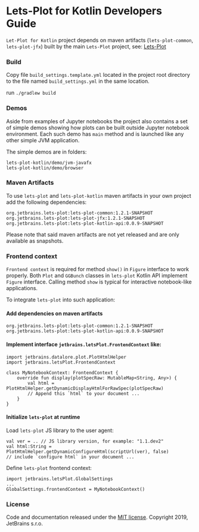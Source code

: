 # Lets-Plot for Kotlin Developers Guide 

`Let-Plot for Kotlin` project depends on maven artifacts (`lets-plot-common`, `lets-plot-jfx`) built by the main `Lets-Plot` project, see: [Lets-Plot](https://github.com/JetBrains/lets-plot)  

### Build

Copy file `build_settings.template.yml` located in the project root directory to the file named `build_settings.yml` in the same location.

run `./gradlew build`

### Demos

Aside from examples of Jupyter notebooks the project also contains a set of simple demos showing how plots can be built outside Jupyter notebook environment. Each such demo  has `main` method and is launched like any other simple JVM application.

The simple demos are in folders: 
```
lets-plot-kotlin/demo/jvm-javafx
lets-plot-kotlin/demo/browser
```

### Maven Artifacts

To use `lets-plot` and `lets-plot-kotlin` maven artifacts in your own project add the following dependencies: 
```
org.jetbrains.lets-plot:lets-plot-common:1.2.1-SNAPSHOT
org.jetbrains.lets-plot:lets-plot-jfx:1.2.1-SNAPSHOT
org.jetbrains.lets-plot:lets-plot-kotlin-api:0.0.9-SNAPSHOT
```

Please note that said maven artifacts are not yet released and are only available as snapshots.

### Frontend context

`Frontend context` is required for method `show()` in `Figure` interface to work properly. Both `Plot` and `GGBunch` classes in `lets-plot` Kotlin API implement `Figure` interface. Calling method `show` is typical for interactive notebook-like applications.

To integrate `lets-plot` into such application:

#### Add dependencies on maven artifacts

```
org.jetbrains.lets-plot:lets-plot-common:1.2.1-SNAPSHOT
org.jetbrains.lets-plot:lets-plot-kotlin-api:0.0.9-SNAPSHOT
```

#### Implement interface `jetbrains.letsPlot.FrontendContext` like: 
```
import jetbrains.datalore.plot.PlotHtmlHelper
import jetbrains.letsPlot.FrontendContext

class MyNotebookContext: FrontendContext {
    override fun display(plotSpecRaw: MutableMap<String, Any>) {
        val html = PlotHtmlHelper.getDynamicDisplayHtmlForRawSpec(plotSpecRaw)
        // Append this `html` to your document ...
    }
}
```

#### Initialize `lets-plot` at runtime

Load `lets-plot` JS library to the user agent:
```
val ver = .. // JS library version, for example: "1.1.dev2"
val html:String = PlotHtmlHelper.getDynamicConfigureHtml(scriptUrl(ver), false)
// include `configure html` in your document ...
```

Define `lets-plot` frontend context:
```
import jetbrains.letsPlot.GlobalSettings
...
GlobalSettings.frontendContext = MyNotebookContext()
```


### License

Code and documentation released under the [MIT license](https://github.com/JetBrains/lets-plot/blob/master/LICENSE).
Copyright 2019, JetBrains s.r.o.
